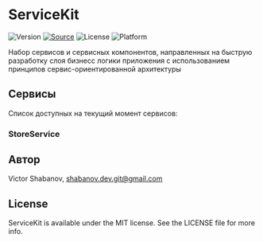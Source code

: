 # ServiceKit

![Version](https://img.shields.io/github/tag/Viveron/ServiceKit.svg?label=pod&logoColor=orange)
[![Source](https://img.shields.io/badge/source-private-red.svg)](https://github.com/Viveron/Podspecs)
![License](https://img.shields.io/github/license/Viveron/ServiceKit.svg?colorB=424242)
![Platform](https://img.shields.io/badge/platform-ios-lightgrey.svg)

Набор сервисов и сервисных компонентов, направленных на быструю разработку слоя бизнесс логики приложения с использованием принципов сервис-ориентированной архитектуры

## Сервисы

Список доступных на текущий момент сервисов:

### StoreService


## Автор

Victor Shabanov, shabanov.dev.git@gmail.com

## License

ServiceKit is available under the MIT license. See the LICENSE file for more info.
